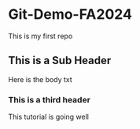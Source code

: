 # Git-Demo-FA2024

This is my first repo

## This is a Sub Header
Here is the body txt

### This is a third header
This tutorial is going well